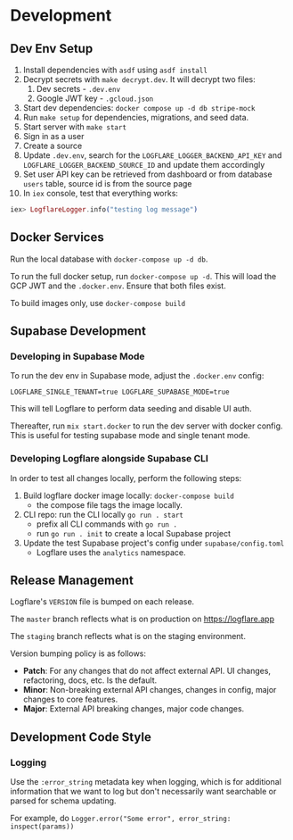 # Development

## Dev Env Setup

1. Install dependencies with `asdf` using `asdf install`
2. Decrypt secrets with `make decrypt.dev`. It will decrypt two files:
   1. Dev secrets - `.dev.env`
   2. Google JWT key - `.gcloud.json`
3. Start dev dependencies: `docker compose up -d db stripe-mock`
4. Run `make setup` for dependencies, migrations, and seed data.
5. Start server with `make start`
6. Sign in as a user
7. Create a source
8. Update `.dev.env`, search for the `LOGFLARE_LOGGER_BACKEND_API_KEY` and
   `LOGFLARE_LOGGER_BACKEND_SOURCE_ID` and update them accordingly
9. Set user API key can be retrieved from dashboard or from database `users`
   table, source id is from the source page
10. In `iex` console, test that everything works:

```elixir
iex> LogflareLogger.info("testing log message")
```

## Docker Services

Run the local database with `docker-compose up -d db`.

To run the full docker setup, run `docker-compose up -d`. This will load the GCP
JWT and the `.docker.env`. Ensure that both files exist.

To build images only, use `docker-compose build`

## Supabase Development

### Developing in Supabase Mode

To run the dev env in Supabase mode, adjust the `.docker.env` config:

```
LOGFLARE_SINGLE_TENANT=true LOGFLARE_SUPABASE_MODE=true
```

This will tell Logflare to perform data seeding and disable UI auth.

Thereafter, run `mix start.docker` to run the dev server with docker config.
This is useful for testing supabase mode and single tenant mode.

### Developing Logflare alongside Supabase CLI

In order to test all changes locally, perform the following steps:

1. Build logflare docker image locally: `docker-compose build`
   - the compose file tags the image locally.
2. CLI repo: run the CLI locally `go run . start`
   - prefix all CLI commands with `go run .`
   - run `go run . init` to create a local Supabase project
3. Update the test Supabase project's config under `supabase/config.toml`
   - Logflare uses the `analytics` namespace.

## Release Management

Logflare's `VERSION` file is bumped on each release.

The `master` branch reflects what is on production on <https://logflare.app>

The `staging` branch reflects what is on the staging environment.

Version bumping policy is as follows:

- **Patch**: For any changes that do not affect external API. UI changes,
  refactoring, docs, etc. Is the default.
- **Minor**: Non-breaking external API changes, changes in config, major changes
  to core features.
- **Major**: External API breaking changes, major code changes.

## Development Code Style

### Logging

Use the `:error_string` metadata key when logging, which is for additional
information that we want to log but don't necessarily want searchable or parsed
for schema updating.

For example, do `Logger.error("Some error", error_string: inspect(params))`
